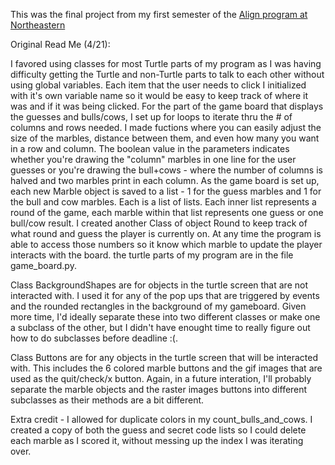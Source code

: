 This was the final project from my first semester of the 
<a href="https://www.khoury.northeastern.edu/programs/align-masters-of-science-in-computer-science">Align program at Northeastern</a>
 
Original Read Me (4/21):

I favored using classes for most Turtle parts of my program as I was having
 difficulty getting the Turtle and non-Turtle parts to talk to each other
 without using global variables. Each item that the user needs to click I
 initialized with it's own variable name so it would be easy to keep track
 of where it was and if it was being clicked. For the part of the game board
 that displays the guesses and bulls/cows, I set up for loops to iterate thru
 the # of columns and rows needed. I made fuctions where you can easily adjust
 the size of the marbles, distance between them, and even how many you want
 in a row and column. The boolean value in the parameters indicates whether
 you're drawing the "column" marbles in one line for the user guesses or
 you're drawing the bull+cows - where the number of columns is halved and
 two marbles print in each column. As the game board is set up, each new
 Marble object is saved to a list - 1 for the guess marbles and 1 for the
 bull and cow marbles. Each is a list of lists. Each inner list represents
 a round of the game, each marble within that list represents one guess or
 one bull/cow result. I created another Class of object Round to keep track
 of what round and guess the player is currently on. At any time the program
 is able to access those numbers so it know which marble to update the player
 interacts with the board. the turtle parts of my program are in the file
 game_board.py.

 Class BackgroundShapes are for objects in the turtle screen that are not
 interacted with. I used it for any of the pop ups that are triggered by
 events and the rounded rectangles in the background of my gameboard. Given
 more time, I'd ideally separate these into two different classes or make
 one a subclass of the other, but I didn't have enought time to really
 figure out how to do subclasses before deadline :(.

 Class Buttons are for any objects in the turtle screen that will be interacted
 with. This includes the 6 colored marble buttons and the gif images that are
 used as the quit/check/x button. Again, in a future interation, I'll probably
 separate the marble objects and the raster images buttons into different
 subclasses as their methods are a bit different.

 Extra credit - I allowed for duplicate colors in my count_bulls_and_cows.
 I created a copy of both the guess and secret code lists so I could
 delete each marble as I scored it, without messing up the index I was
 iterating over.
 
                                                    

